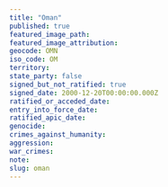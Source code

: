 ```yaml
---
title: "Oman"
published: true
featured_image_path:
featured_image_attribution:
geocode: OMN
iso_code: OM
territory:
state_party: false
signed_but_not_ratified: true
signed_date: 2000-12-20T00:00:00.000Z
ratified_or_acceded_date:
entry_into_force_date:
ratified_apic_date:
genocide:
crimes_against_humanity:
aggression:
war_crimes:
note:
slug: oman
---
```


